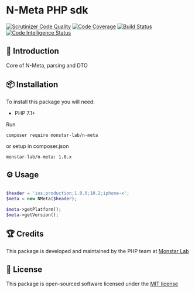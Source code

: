 # N-Meta PHP sdk

[![Scrutinizer Code Quality](https://scrutinizer-ci.com/g/nstack-io/laravel-sdk/badges/quality-score.png?b=master)](https://scrutinizer-ci.com/g/nstack-io/laravel-sdk/?branch=master)
[![Code Coverage](https://scrutinizer-ci.com/g/nstack-io/laravel-sdk/badges/coverage.png?b=master)](https://scrutinizer-ci.com/g/nstack-io/laravel-sdk/?branch=master)
[![Build Status](https://scrutinizer-ci.com/g/nstack-io/laravel-sdk/badges/build.png?b=master)](https://scrutinizer-ci.com/g/nstack-io/laravel-sdk/build-status/master)
[![Code Intelligence Status](https://scrutinizer-ci.com/g/nstack-io/laravel-sdk/badges/code-intelligence.svg?b=master)](https://scrutinizer-ci.com/code-intelligence)

## 📝 Introduction

Core of N-Meta, parsing and DTO

## 📦 Installation

To install this package you will need:

* PHP 7.1+

Run

`composer require monstar-lab/n-meta`

or setup in composer.json

`monstar-lab/n-meta: 1.0.x`


## ⚙ Usage

```php

$header = 'ios;production;1.0.0;10.2;iphone-x';
$meta = new NMeta($header);

$meta->getPlatform();
$meta->getVersion();
```  

## 🏆 Credits

This package is developed and maintained by the PHP team at [Monstar Lab](http://monstar-lab.com)

## 📄 License

This package is open-sourced software licensed under the [MIT license](http://opensource.org/licenses/MIT)
